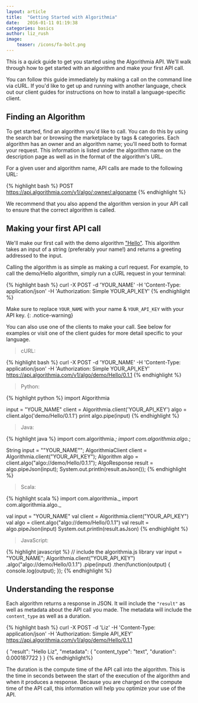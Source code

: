```yaml
---
layout: article
title:  "Getting Started with Algorithmia"
date:   2016-01-11 01:19:38
categories: basics 
author: liz_rush
image:
    teaser: /icons/fa-bolt.png
---
```


This is a quick guide to get you started using the Algorithmia API. We'll walk through how to get started with an algorithm and make your first API call.

You can follow this guide immediately by making a call on the command line via cURL. If you'd like to get up and running with another language, check out our client guides for instructions on how to install a language-specific client.

## Finding an Algorithm

To get started, find an algorithm you'd like to call. You can do this by using the search bar or browsing the marketplace by tags & categories. Each algorithm has an owner and an algorithm name; you'll need both to format your request. This information is listed under the algorithm name on the description page as well as in the format of the algorithm's URL.

For a given user and algorithm name, API calls are made to the following URL:

{% highlight bash %}
POST https://api.algorithmia.com/v1/algo/:owner/:algoname
{% endhighlight %}

We recommend that you also append the algorithm version in your API call to ensure that the correct algorithm is called.

## Making your first API call

We'll make our first call with the demo algorithm ["Hello"](https://algorithmia.com/algorithms/demo/Hello). This algorithm takes an input of a string (preferably your name!) and returns a greeting addressed to the input.

Calling the algorithm is as simple as making a curl request. For example, to call the demo/Hello algorithm, simply run a cURL request in your terminal:

{% highlight bash %}
curl -X POST -d 'YOUR_NAME' -H 'Content-Type: application/json' 
  -H 'Authorization: Simple YOUR_API_KEY'
{% endhighlight %}

Make sure to replace `YOUR_NAME` with your name & `YOUR_API_KEY` with your API key.
{: .notice-warning}

You can also use one of the clients to make your call. See below for examples or visit one of the client guides for more detail specific to your language.

> cURL:

{% highlight bash %}
curl -X POST -d 'YOUR_NAME' -H 'Content-Type: application/json' 
  -H 'Authorization: Simple YOUR_API_KEY' 
  https://api.algorithmia.com/v1/algo/demo/Hello/0.1.1
{% endhighlight %}

> Python:

{% highlight python %}
import Algorithmia

input = "YOUR_NAME"
client = Algorithmia.client('YOUR_API_KEY')
algo = client.algo('demo/Hello/0.1.1')
print algo.pipe(input)
{% endhighlight %}

> Java:

{% highlight java %}
import com.algorithmia.*;
import com.algorithmia.algo.*;

String input = "\"YOUR_NAME\"";
AlgorithmiaClient client = Algorithmia.client("YOUR_API_KEY");
Algorithm algo = client.algo("algo://demo/Hello/0.1.1");
AlgoResponse result = algo.pipeJson(input);
System.out.println(result.asJson());
{% endhighlight %}

> Scala:

{% highlight scala %}
import com.algorithmia._
import com.algorithmia.algo._

val input = "YOUR_NAME"
val client = Algorithmia.client("YOUR_API_KEY")
val algo = client.algo("algo://demo/Hello/0.1.1")
val result = algo.pipeJson(input)
System.out.println(result.asJson)
{% endhighlight %}

> JavaScript:

{% highlight javascript %}
// include the algorithmia.js library
var input = "YOUR_NAME";
Algorithmia.client("YOUR_API_KEY")
           .algo("algo://demo/Hello/0.1.1")
           .pipe(input)
           .then(function(output) {
             console.log(output);
           });
{% endhighlight %}

## Understanding the response

Each algorithm returns a response in JSON. It will include the `"result"` as well as metadata about the API call you made. The metadata will include the `content_type` as well as a duration.

{% highlight bash %}
curl -X POST -d 'Liz' -H 'Content-Type: application/json' 
  -H 'Authorization: Simple API_KEY' 
  https://api.algorithmia.com/v1/algo/demo/Hello/0.1.1


{ "result": "Hello Liz",
  "metadata": {
     "content_type": "text",
     "duration": 0.000187722
  }
}
{% endhighlight%}

The duration is the compute time of the API call into the algorithm. This is the time in seconds between the start of the execution of the algorithm and when it produces a response. Because you are charged on the compute time of the API call, this information will help you optimize your use of the API. 
